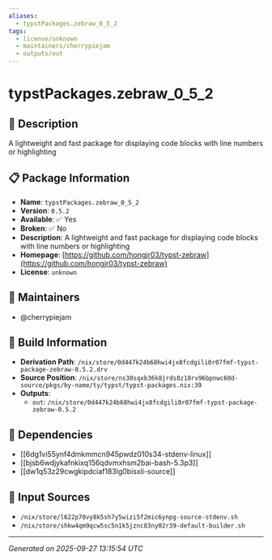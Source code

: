 ```yaml
---
aliases:
  - typstPackages.zebraw_0_5_2
tags:
  - license/unknown
  - maintainers/cherrypiejam
  - outputs/out
---
```


# typstPackages.zebraw_0_5_2

## 📝 Description

A lightweight and fast package for displaying code blocks with line numbers or highlighting

## 📋 Package Information

- **Name**: `typstPackages.zebraw_0_5_2`
- **Version**: `0.5.2`
- **Available**: ✅ Yes
- **Broken**: ✅ No
- **Description**: A lightweight and fast package for displaying code blocks with line numbers or highlighting
- **Homepage**: [https://github.com/hongjr03/typst-zebraw](https://github.com/hongjr03/typst-zebraw)
- **License**: `unknown`
## 👥 Maintainers

- @cherrypiejam


## 🔧 Build Information

- **Derivation Path**: `/nix/store/0d447k24b68hwi4jx8fcdgili0r07fmf-typst-package-zebraw-0.5.2.drv`
- **Source Position**: `/nix/store/ns30sqxb36k8jrds8z18rv96bpnwc60d-source/pkgs/by-name/ty/typst/typst-packages.nix:39`
- **Outputs**:
  - `out`:  `/nix/store/0d447k24b68hwi4jx8fcdgili0r07fmf-typst-package-zebraw-0.5.2`

## 🔗 Dependencies

- [[6dg1vi55ynf4dmkmmcn945pwdz010s34-stdenv-linux]]
- [[bjsb6wdjykafnkixq156qdvmxhsm2bai-bash-5.3p3]]
- [[dw1q53z29cwgkipdciaf183lg0bisxli-source]]

## 📁 Input Sources

- `/nix/store/l622p70vy8k5sh7y5wizi5f2mic6ynpg-source-stdenv.sh`
- `/nix/store/shkw4qm9qcw5sc5n1k5jznc83ny02r39-default-builder.sh`

---
*Generated on 2025-09-27 13:15:54 UTC*
